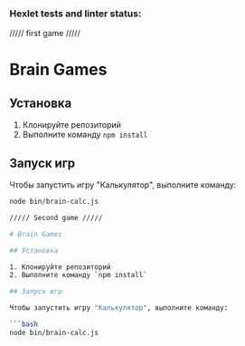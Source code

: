 ### Hexlet tests and linter status:

///// first game /////

# Brain Games

## Установка

1. Клонируйте репозиторий
2. Выполните команду `npm install`

## Запуск игр

Чтобы запустить игру "Калькулятор", выполните команду:

```bash
node bin/brain-calc.js

///// Second game /////

# Brain Games

## Установка

1. Клонируйте репозиторий
2. Выполните команду `npm install`

## Запуск игр

Чтобы запустить игру "Калькулятор", выполните команду:

```bash
node bin/brain-calc.js
